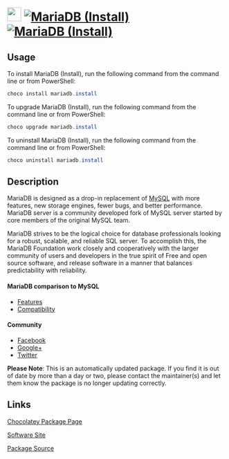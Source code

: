 ﻿# <img src="https://cdn.jsdelivr.net/gh/mkevenaar/chocolatey-packages@c518d179861bc201aede2754562c8ae9a2858d61/icons/mariadb.png" width="32" height="32"/> [![MariaDB (Install)](https://img.shields.io/chocolatey/v/mariadb.install.svg?label=MariaDB+(Install))](https://community.chocolatey.org/packages/mariadb.install) [![MariaDB (Install)](https://img.shields.io/chocolatey/dt/mariadb.install.svg)](https://community.chocolatey.org/packages/mariadb.install)

## Usage

To install MariaDB (Install), run the following command from the command line or from PowerShell:

```powershell
choco install mariadb.install
```

To upgrade MariaDB (Install), run the following command from the command line or from PowerShell:

```powershell
choco upgrade mariadb.install
```

To uninstall MariaDB (Install), run the following command from the command line or from PowerShell:

```powershell
choco uninstall mariadb.install
```

## Description

MariaDB is designed as a drop-in replacement of [MySQL](https://community.chocolatey.org/packages/mysql) with more features, new storage engines, fewer bugs, and better performance. MariaDB server is a community developed fork of MySQL server started by core members of the original MySQL team.

MariaDB strives to be the logical choice for database professionals looking for a robust, scalable, and reliable SQL server. To accomplish this, the MariaDB Foundation work closely and cooperatively with the larger community of users and developers in the true spirit of Free and open source software, and release software in a manner that balances predictability with reliability.

#### MariaDB comparison to MySQL

* [Features](https://mariadb.com/kb/en/mariadb/mariadb-vs-mysql-features/)
* [Compatibility](https://mariadb.com/kb/en/mariadb/mariadb-vs-mysql-compatibility/)

#### Community

* [Facebook](https://www.facebook.com/MariaDB.dbms)
* [Google+](https://plus.google.com/+mariadb)
* [Twitter](https://twitter.com/mariadb)

**Please Note**: This is an automatically updated package. If you find it is
out of date by more than a day or two, please contact the maintainer(s) and
let them know the package is no longer updating correctly.


## Links

[Chocolatey Package Page](https://community.chocolatey.org/packages/mariadb.install)

[Software Site](https://mariadb.org)

[Package Source](https://github.com/mkevenaar/chocolatey-packages/tree/master/automatic/mariadb.install)

